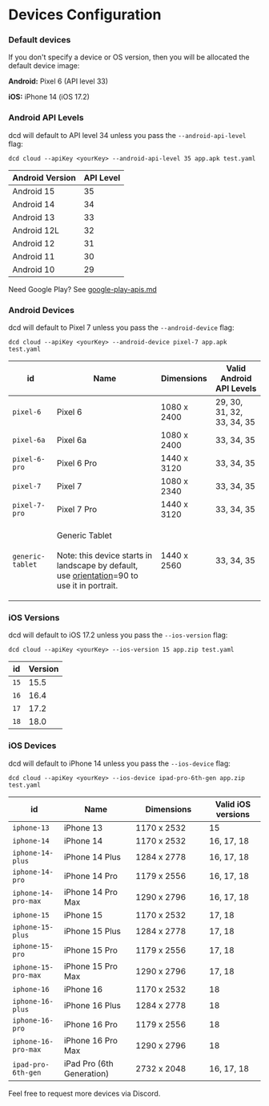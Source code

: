 # Devices Configuration

### **Default devices**

If you don't specify a device or OS version, then you will be allocated the default device image:

**Android:** Pixel 6 (API level 33)

**iOS:** iPhone 14 (iOS 17.2)

### Android API Levels

dcd will default to API level 34 unless you pass the `--android-api-level` flag:

```
dcd cloud --apiKey <yourKey> --android-api-level 35 app.apk test.yaml
```

| Android Version | API Level |
| --------------- | --------- |
| Android 15      | 35        |
| Android 14      | 34        |
| Android 13      | 33        |
| Android 12L     | 32        |
| Android 12      | 31        |
| Android 11      | 30        |
| Android 10      | 29        |

Need Google Play? See [google-play-apis.md](../reference/google-play-apis.md "mention")

### Android Devices

dcd will default to Pixel 7 unless you pass the `--android-device` flag:

```
dcd cloud --apiKey <yourKey> --android-device pixel-7 app.apk test.yaml
```

| id               | Name                                                                                                                                                                                      | Dimensions  | Valid Android API Levels   |
| ---------------- | ----------------------------------------------------------------------------------------------------------------------------------------------------------------------------------------- | ----------- | -------------------------- |
| `pixel-6`        | Pixel 6                                                                                                                                                                                   | 1080 x 2400 | 29, 30, 31, 32, 33, 34, 35 |
| `pixel-6a`       | Pixel 6a                                                                                                                                                                                  | 1080 x 2400 | 33, 34, 35                 |
| `pixel-6-pro`    | Pixel 6 Pro                                                                                                                                                                               | 1440 x 3120 | 33, 34, 35                 |
| `pixel-7`        | Pixel 7                                                                                                                                                                                   | 1080 x 2340 | 33, 34, 35                 |
| `pixel-7-pro`    | Pixel 7 Pro                                                                                                                                                                               | 1440 x 3120 | 33, 34, 35                 |
| `generic-tablet` | <p>Generic Tablet<br><br>Note: this device starts in landscape by default, use <a href="../reference/landscape-orientation-android-only.md">orientation</a>=90 to use it in portrait.</p> | 1440 x 2560 | 33, 34, 35                 |

### iOS Versions

dcd will default to iOS 17.2 unless you pass the `--ios-version` flag:

```
dcd cloud --apiKey <yourKey> --ios-version 15 app.zip test.yaml
```

| id   | Version |
| ---- | ------- |
| `15` | 15.5    |
| `16` | 16.4    |
| `17` | 17.2    |
| `18` | 18.0    |

### iOS Devices

dcd will default to iPhone 14 unless you pass the `--ios-device` flag:

```
dcd cloud --apiKey <yourKey> --ios-device ipad-pro-6th-gen app.zip test.yaml
```

<table><thead><tr><th>id</th><th>Name</th><th width="131">Dimensions</th><th>Valid iOS versions</th></tr></thead><tbody><tr><td><code>iphone-13</code></td><td>iPhone 13</td><td>1170 x 2532</td><td>15</td></tr><tr><td><code>iphone-14</code></td><td>iPhone 14</td><td>1170 x 2532</td><td>16, 17, 18</td></tr><tr><td><code>iphone-14-plus</code></td><td>iPhone 14 Plus</td><td>1284 x 2778</td><td>16, 17, 18</td></tr><tr><td><code>iphone-14-pro</code></td><td>iPhone 14 Pro</td><td>1179 x 2556</td><td>16, 17, 18</td></tr><tr><td><code>iphone-14-pro-max</code></td><td>iPhone 14 Pro Max</td><td>1290 x 2796</td><td>16, 17, 18</td></tr><tr><td><code>iphone-15</code></td><td>iPhone 15</td><td>1170 x 2532</td><td>17, 18</td></tr><tr><td><code>iphone-15-plus</code></td><td>iPhone 15 Plus</td><td>1284 x 2778</td><td>17, 18</td></tr><tr><td><code>iphone-15-pro</code></td><td>iPhone 15 Pro</td><td>1179 x 2556</td><td>17, 18</td></tr><tr><td><code>iphone-15-pro-max</code></td><td>iPhone 15 Pro Max</td><td>1290 x 2796</td><td>17, 18</td></tr><tr><td><code>iphone-16</code></td><td>iPhone 16</td><td>1170 x 2532</td><td>18</td></tr><tr><td><code>iphone-16-plus</code></td><td>iPhone 16 Plus</td><td>1284 x 2778</td><td>18</td></tr><tr><td><code>iphone-16-pro</code></td><td>iPhone 16 Pro</td><td>1179 x 2556</td><td>18</td></tr><tr><td><code>iphone-16-pro-max</code></td><td>iPhone 16 Pro Max</td><td>1290 x 2796</td><td>18</td></tr><tr><td><code>ipad-pro-6th-gen</code></td><td>iPad Pro (6th Generation)</td><td>2732 x 2048</td><td>16, 17, 18</td></tr></tbody></table>

Feel free to request more devices via Discord.
